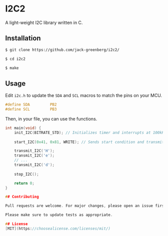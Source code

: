 # I2C2

A light-weight I2C library written in C.

## Installation

```bash
$ git clone https://github.com/jack-greenberg/i2c2/

$ cd i2c2

$ make
```

## Usage

Edit `i2c.h` to update the `SDA` and `SCL` macros to match the pins on your MCU.

```C
#define SDA			PB2
#define SCL			PB3
```

Then, in your file, you can use the functions.

```C
int main(void) {
	init_I2C(BITRATE_STD); // Initializes timer and interrupts at 100kHz (use BITRATE_FAST for 400kHz)
	
	start_I2C(0x41, 0x81, WRITE); // Sends start condition and transmits address and register of secondary address

	transmit_I2C('H');
	transmit_I2C('e');
	// ...
	transmit_I2C('d');
	
	stop_I2C();

	return 0;
}

## Contributing

Pull requests are welcome. For major changes, please open an issue first to discuss what you would like to change.

Please make sure to update tests as appropriate.

## License
[MIT](https://choosealicense.com/licenses/mit/)
